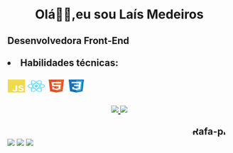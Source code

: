 <h1 align='center'>Olá👋🏾,eu sou Laís Medeiros</h1>
<h2> Desenvolvedora Front-End
<br>
<br>  
<li>Habilidades técnicas:<div style="display: inline_block"><br>
  <img align="center" alt="Rafa-Js" height="30" width="40" src="https://raw.githubusercontent.com/devicons/devicon/master/icons/javascript/javascript-plain.svg">
  <img align="center" alt="Rafa-React" height="30" width="40" src="https://raw.githubusercontent.com/devicons/devicon/master/icons/react/react-original.svg">
  <img align="center" alt="Rafa-HTML" height="30" width="40" src="https://raw.githubusercontent.com/devicons/devicon/master/icons/html5/html5-original.svg">
  <img align="center" alt="Rafa-CSS" height="30" width="40" src="https://raw.githubusercontent.com/devicons/devicon/master/icons/css3/css3-original.svg">
  
</div>
  <br>
  
  <div align="center">
  <a href="https://github.com/rafaballerini">
  <img height="145em" src="https://github-readme-stats.vercel.app/api?username=LaisMedeiros&show_icons=false&theme=dracula&include_all_commits=true&count_private=true"/>
  <img height="145em" src="https://github-readme-stats.vercel.app/api/top-langs/?username=LaisMedeiros&layout=compact&langs_count=7&theme=dracula"/>
</div>
    
 <br>
    
  
  <div>
  <img align="right" alt="Rafa-pic" height="150" style="border-radius:50px;" src="https://i.picasion.com/pic91/8253070ce2d15f9854f3a369f2b7074c.gif">
 </div>
  
  <br>
  
 <div> 
  <a href="https://instagram.com/" target="_blank"><img src="https://img.shields.io/badge/-Instagram-%23E4405F?style=for-the-badge&logo=instagram&logoColor=white" target="_blank"></a>
 	<a href="https://www.twitch.tv/" target="_blank"><img src="https://img.shields.io/badge/Twitch-9146FF?style=for-the-badge&logo=twitch&logoColor=white" target="_blank"></a> 
 <a href="https://www.linkedin.com/in/la%C3%ADs-medeiros-44b883207/" target="_blank"><img src="https://img.shields.io/badge/-LinkedIn-%230077B5?style=for-the-badge&logo=linkedin&logoColor=white" target="_blank"></a> 
  </div>
  

